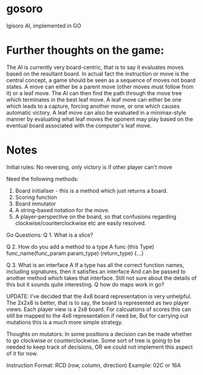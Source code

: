 # gosoro
Igisoro AI, implemented in GO

# Further thoughts on the game:

The AI is currently very board-centric, that is to say it evaluates moves based on the resultant board.
In actual fact the instruction or move is the central concept, a game should be seen as a sequence of moves
not board states. A move can either be a parent move (other moves must follow from it) or a leaf move.
The AI can then find the path through the move tree which terminates in the best leaf move.
A leaf move can either be one which leads to a capture, forcing another move, or one which
causes automatic victory. A leaf move can also be evaluated in a minimax-style manner by
evaluating what leaf moves the oponent may play based on the eventual board
associated with the computer's leaf move.

# Notes

 Initial rules: No reversing, only victory is if other player can't move

 Need the following methods:
 1. Board initialiser - this is a method which just returns a board.
 2. Scoring function
 3. Board mmutator
 4. A string-based notation for the move.
 5. A player-perspective on the board, so that confusions regarding clockwise/counterclockwise etc are easily resolved.

 Go Questions:
 Q 1. What is a slice?

 Q 2. How do you add a method to a type
 A func (this Type) func_name(func_param param_type) (return_type) {...}

 Q 3. What is an interface
 A If a type has all the correct function names, including signatures, then it satisfies an interface
   And can be passed to another method which takes that interface.
   Still not sure about the details of this but it sounds quite interesting.
 Q how do maps work in go?


 UPDATE: I've decided that the 4x8 board representation is very unhelpful.
 The 2x2x8 is better, that is to say, the board is represented as two player views.
 Each player view is a 2x8 board.
 For calcuations of scores this can still be mapped to the 4x8 representation if need be,
 But for carrying out mutations this is a much more simple strategy.

 Thoughts on mutators:
 In some positions a decision can be made whether to go clockwise or counterclockwise.
 Some sort of tree is going to be needed to keep track of decisions, OR we could not
 implement this aspect of it for now.

 Instruction Format: RCD (row, column, direction)
 Example: 02C or 16A


